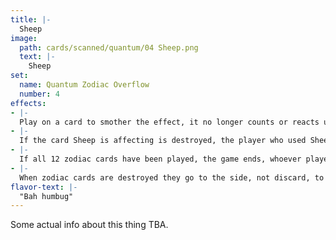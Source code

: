 ```yaml
---
title: |-
  Sheep
image: 
  path: cards/scanned/quantum/04 Sheep.png
  text: |-
    Sheep
set:
  name: Quantum Zodiac Overflow
  number: 4
effects: 
- |-
  Play on a card to smother the effect, it no longer counts or reacts until sheep is destroyed.
- |-
  If the card Sheep is affecting is destroyed, the player who used Sheep can move it to another card.
- |-
  If all 12 zodiac cards have been played, the game ends, whoever played the most wins, 6-6 ends as a tie.
- |-
  When zodiac cards are destroyed they go to the side, not discard, to be counted at the end.
flavor-text: |-
  "Bah humbug"
---
```

Some actual info about this thing TBA.
